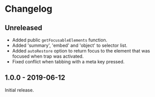 # Changelog

## Unreleased

- Added public `getFocusableElements` function.
- Added 'summary', 'embed' and 'object' to selector list.
- Added `autoRestore` option to return focus to the element that was focused when trap was activated.
- Fixed conflict when tabbing with a meta key pressed.

## 1.0.0 - 2019-06-12

Initial release.
